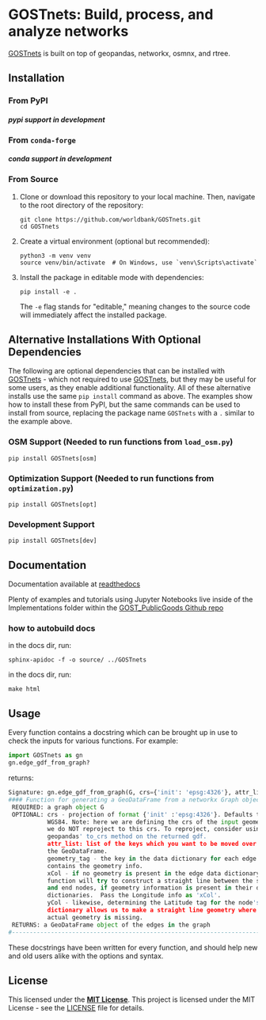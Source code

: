 # GOSTnets: Build, process, and analyze networks

[GOSTnets](https://github.com/worldbank/GOSTnets) is built on top of geopandas, networkx, osmnx, and rtree.

## Installation

### From PyPI

#### *pypi support in development*

<!-- ```
conda create --name test python=3.8
conda activate test
conda install -c conda-forge rtree=0.9.3 geopandas rasterio geojson
pip install GOSTnets
``` -->

### From `conda-forge`

#### *conda support in development*

### From Source

1. Clone or download this repository to your local machine. Then, navigate to the root directory of the repository:

    ```shell
    git clone https://github.com/worldbank/GOSTnets.git
    cd GOSTnets
    ```

2. Create a virtual environment (optional but recommended):

    ```shell
    python3 -m venv venv
    source venv/bin/activate  # On Windows, use `venv\Scripts\activate`
    ```

3. Install the package in editable mode with dependencies:

    ```shell
    pip install -e .
    ```

    The `-e` flag stands for "editable," meaning changes to the source code will immediately affect the installed package.

<!-- ### From Docker

#### pull image from DockerHub

Clone this repo in your local environment (for example in: C:\repos\GOSTnets). Then run the docker container:

```
docker run -i -t -p 8888:8888 -v ${PWD}:/home -v C:\repos\GOSTnets:/GOSTnets --name anaconda3_GOSTnets_c1 d3netxer/anaconda3_GOSTnets_v1
```

note in the docker command how you are mapping the 8888 port in the docker container to your local machine. You are also creating a volume to the [GOSTnets](https://github.com/worldbank/GOSTnets) repository code. You are also creating another volume in your present working directory, this is where your project code should be. Then within your container first activate the 'geo_env' anaconda environment ```conda activate geo_env```. Then use the following command to launch jupyter notebook from the container:

```
jupyter notebook --ip='0.0.0.0' --port=8888 --no-browser --allow-root --notebook-dir=/home
```

It will read from your present working directory and the notebook will be exposed through the mapped 8888 port, for you to open with your browser. A tip is that a great development set-up is to your VS Code and install the docker extensions. Once the container is running you can attach to it using VS Code, then you are able to easily use VS Code to write your code and run commands in your docker container.

note: graph-tool is also installed in this docker container.

#### Build GOSTnets container from scratch

First you will run the continuumio/anaconda3 docker container:

```
docker run -i -t -p 8888:8888 -v ${PWD}:/home --name anaconda3 continuumio/anaconda3
```

Then inside the container you will install the dependencies (followed these instructions: https://geopandas.org/en/stable/getting_started/install.html)

```
conda create -n geo_env
conda activate geo_env
conda config --env --add channels conda-forge
conda config --env --set channel_priority strict
conda install python=3 geopandas rasterio geojson git gdal geopy boltons pulp jupyterlab osmnx
```

optional: you can also install graph-tool using Conda and these instructions: https://git.skewed.de/count0/graph-tool/-/wikis/installation-instructions

Then you will commit your image. -->

## Alternative Installations With Optional Dependencies

The following are optional dependencies that can be installed with [GOSTnets](https://github.com/worldbank/GOSTnets) - which not required to use [GOSTnets](https://github.com/worldbank/GOSTnets), but they may be useful for some users, as they enable additional functionality. All of these alternative installs use the same `pip install` command as above. The examples show how to install these from PyPI, but the same commands can be used to install from source, replacing the package name `GOSTnets` with a `.` similar to the example above.

### OSM Support (Needed to run functions from `load_osm.py`)

```shell
pip install GOSTnets[osm]
```

### Optimization Support (Needed to run functions from `optimization.py`)

```shell
pip install GOSTnets[opt]
```

### Development Support

```shell
pip install GOSTnets[dev]
```

## Documentation

Documentation available at [readthedocs](https://GOSTnets.readthedocs.io/)

Plenty of examples and tutorials using Jupyter Notebooks live inside of the Implementations folder within the [GOST_PublicGoods Github repo](https://github.com/worldbank/GOST_PublicGoods)

### how to autobuild docs

in the docs dir, run:

```shell
sphinx-apidoc -f -o source/ ../GOSTnets
```

in the docs dir, run:

```shell
make html
```

## Usage

Every function contains a docstring which can be brought up in use to check the inputs for various functions. For example:

```python
import GOSTnets as gn
gn.edge_gdf_from_graph?
```

returns:

```python
Signature: gn.edge_gdf_from_graph(G, crs={'init': 'epsg:4326'}, attr_list=None, geometry_tag='geometry', xCol='x', yCol='y')
#### Function for generating a GeoDataFrame from a networkx Graph object ###
 REQUIRED: a graph object G
 OPTIONAL: crs - projection of format {'init' :'epsg:4326'}. Defaults to
           WGS84. Note: here we are defining the crs of the input geometry -
           we do NOT reproject to this crs. To reproject, consider using
           geopandas' to_crs method on the returned gdf.
           attr_list: list of the keys which you want to be moved over to
           the GeoDataFrame.
           geometry_tag - the key in the data dictionary for each edge which
           contains the geometry info.
           xCol - if no geometry is present in the edge data dictionary, the
           function will try to construct a straight line between the start
           and end nodes, if geometry information is present in their data
           dictionaries.  Pass the Longitude info as 'xCol'.
           yCol - likewise, determining the Latitude tag for the node's data
           dictionary allows us to make a straight line geometry where an
           actual geometry is missing.
 RETURNS: a GeoDataFrame object of the edges in the graph
#-------------------------------------------------------------------------#
```

These docstrings have been written for every function, and should help new and old users alike with the options and syntax.

## License

This licensed under the [**MIT License**](https://opensource.org/license/mit). This project is licensed under the MIT License - see the [LICENSE](LICENSE) file for details.
